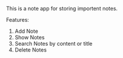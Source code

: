 This is a note app for storing importent notes.

Features: 
1. Add Note
2. Show Notes
3. Search Notes by content or title
4. Delete Notes